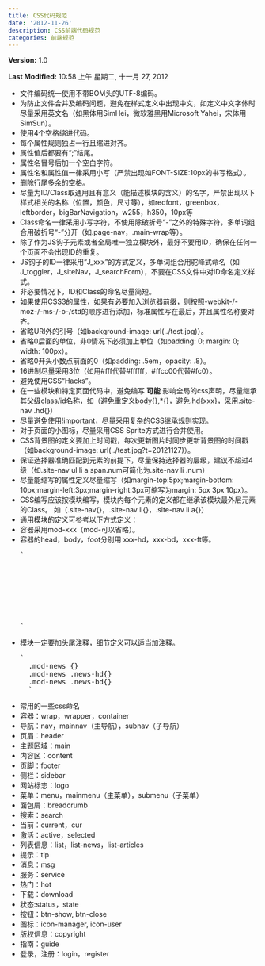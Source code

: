 ```yaml
---
title: CSS代码规范
date: '2012-11-26'
description: CSS前端代码规范
categories: 前端规范
---
```


**Version:** 1.0

**Last Modified:** 10:58 上午 星期二, 十一月 27, 2012

- 文件编码统一使用不带BOM头的UTF-8编码。
- 为防止文件合并及编码问题，避免在样式定义中出现中文，如定义中文字体时尽量采用英文名（如黑体用SimHei，微软雅黑用Microsoft Yahei，宋体用SimSun）。
- 使用4个空格缩进代码。
- 每个属性规则独占一行且缩进对齐。
- 属性值后都要有“;”结尾。
- 属性名冒号后加一个空白字符。
- 属性名和属性值一律采用小写（严禁出现如FONT-SIZE:10px的书写格式）。
- 删除行尾多余的空格。
- 尽量为ID/Class取通用且有意义（能描述模块的含义）的名字，严禁出现以下样式相关的名称（位置，颜色，尺寸等），如redfont，greenbox，leftborder，bigBarNavigation，w255，h350，10px等
- Class命名一律采用小写字符，不使用除破折号“-”之外的特殊字符，多单词组合用破折号“-”分开（如.page-nav，.main-wrap等）。
- 除了作为JS钩子元素或者全局唯一独立模块外，最好不要用ID，确保在任何一个页面不会出现ID的重复。
- JS钩子的ID一律采用“J\_xxx”的方式定义，多单词组合用驼峰式命名（如J\_toggler，J\_siteNav，J\_searchForm），不要在CSS文件中对ID命名定义样式。
- 非必要情况下，ID和Class的命名尽量简短。
- 如果使用CSS3的属性，如果有必要加入浏览器前缀，则按照-webkit-/-moz-/-ms-/-o-/std的顺序进行添加，标准属性写在最后，并且属性名称要对齐。
- 省略URI外的引号（如background-image: url(../test.jpg)）。
- 省略0后面的单位，非0情况下必须加上单位（如padding: 0; margin: 0; width: 100px）。
- 省略0开头小数点前面的0（如padding: .5em，opacity: .8）。
- 16进制尽量采用3位（如用#fff代替#ffffff，#ffcc00代替#fc0）。
- 避免使用CSS“Hacks”。
- 在一些模块和特定页面代码中，避免编写 **可能** 影响全局的css声明，尽量继承其父级class/id名称，如（避免重定义body{},*{}，避免.hd{xxx}，采用.site-nav .hd{}）
- 尽量避免使用!important，尽量采用复杂的CSS继承规则实现。
- 对于页面的小图标，尽量采用CSS Sprite方式进行合并使用。
- CSS背景图的定义要加上时间戳，每次更新图片时同步更新背景图的时间戳（如background-image: url(../test.jpg?t=20121127)）。
- 保证选择器准确匹配到元素的前提下，尽量保持选择器的层级，建议不超过4级（如.site-nav ul li a span.num可简化为.site-nav li .num）
- 尽量能缩写的属性定义尽量缩写（如margin-top:5px;margin-bottom: 10px;margin-left:3px;margin-right:3px可缩写为margin: 5px 3px 10px）。
- CSS编写应该按模块编写，模块内每个元素的定义都在继承该模块最外层元素的Class。
  如（.site-nav{}，.site-nav li{}，.site-nav li a{}）
- 通用模块的定义可参考以下方式定义：
 - 容器采用mod-xxx（mod-可以省略）。
 - 容器的head，body，foot分别用 xxx-hd，xxx-bd，xxx-ft等。
    <pre>`<div class="news">
            <div class="news-hd"></div>
            <div class="news-bd"></div>
            <div class="news-ft"></div>
    </div>`</pre>
- 模块一定要加头尾注释，细节定义可以适当加注释。
    <pre>`<!-- news begin -->
    .mod-news {}
    .mod-news .news-hd{}
    .mod-news .news-bd{}
    <!-- news end -->`</pre>
- 常用的一些css命名
 - 容器：wrap，wrapper，container
 - 导航：nav，mainnav（主导航），subnav（子导航）
 - 页眉：header
 - 主题区域：main
 - 内容区：content
 - 页脚：footer
 - 侧栏：sidebar
 - 网站标志：logo
 - 菜单：menu，mainmenu（主菜单），submenu（子菜单）
 - 面包屑：breadcrumb
 - 搜索：search
 - 当前：current，cur
 - 激活：active，selected
 - 列表信息：list，list-news，list-articles
 - 提示：tip
 - 消息：msg
 - 服务：service
 - 热门：hot
 - 下载：download
 - 状态:status，state
 - 按钮：btn-show, btn-close
 - 图标：icon-manager, icon-user
 - 版权信息：copyright
 - 指南：guide
 - 登录，注册：login，register